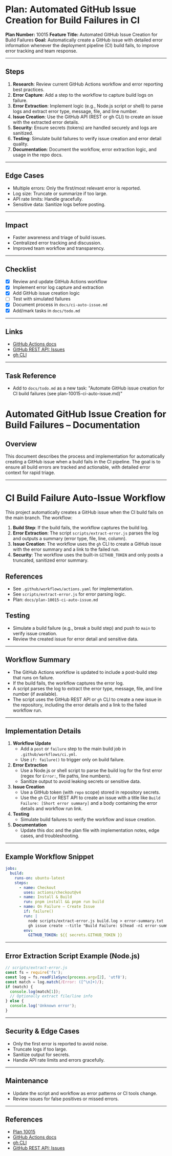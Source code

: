 # Plan: Automated GitHub Issue Creation for Build Failures in CI

**Plan Number:** 10015
**Feature Title:** Automated GitHub Issue Creation for Build Failures
**Goal:**
Automatically create a GitHub issue with detailed error information whenever the deployment pipeline (CI) build fails, to improve error tracking and team response.

---

## Steps

1. **Research**: Review current GitHub Actions workflow and error reporting best practices.
2. **Error Capture**: Add a step to the workflow to capture build logs on failure.
3. **Error Extraction**: Implement logic (e.g., Node.js script or shell) to parse logs and extract error type, message, file, and line number.
4. **Issue Creation**: Use the GitHub API (REST or gh CLI) to create an issue with the extracted error details.
5. **Security**: Ensure secrets (tokens) are handled securely and logs are sanitized.
6. **Testing**: Simulate build failures to verify issue creation and error detail quality.
7. **Documentation**: Document the workflow, error extraction logic, and usage in the repo docs.

---

## Edge Cases

- Multiple errors: Only the first/most relevant error is reported.
- Log size: Truncate or summarize if too large.
- API rate limits: Handle gracefully.
- Sensitive data: Sanitize logs before posting.

---

## Impact

- Faster awareness and triage of build issues.
- Centralized error tracking and discussion.
- Improved team workflow and transparency.

---

## Checklist

- [x] Review and update GitHub Actions workflow
- [x] Implement error log capture and extraction
- [x] Add GitHub issue creation logic
- [ ] Test with simulated failures
- [x] Document process in `docs/ci-auto-issue.md`
- [x] Add/mark tasks in `docs/todo.md`

---

## Links

- [GitHub Actions docs](https://docs.github.com/en/actions)
- [GitHub REST API: Issues](https://docs.github.com/en/rest/issues/issues)
- [gh CLI](https://cli.github.com/manual/gh_issue_create)

---

## Task Reference

- Add to `docs/todo.md` as a new task: "Automate GitHub issue creation for CI build failures (see plan-10015-ci-auto-issue.md)"

# Automated GitHub Issue Creation for Build Failures – Documentation

## Overview

This document describes the process and implementation for automatically creating a GitHub issue when a build fails in the CI pipeline. The goal is to ensure all build errors are tracked and actionable, with detailed error context for rapid triage.

---

# CI Build Failure Auto-Issue Workflow

This project automatically creates a GitHub issue when the CI build fails on the main branch. The workflow:

1. **Build Step**: If the build fails, the workflow captures the build log.
2. **Error Extraction**: The script `scripts/extract-error.js` parses the log and outputs a summary (error type, file, line, column).
3. **Issue Creation**: The workflow uses the `gh` CLI to create a GitHub issue with the error summary and a link to the failed run.
4. **Security**: The workflow uses the built-in `GITHUB_TOKEN` and only posts a truncated, sanitized error summary.

## References

- See `.github/workflows/actions.yaml` for implementation.
- See `scripts/extract-error.js` for error parsing logic.
- Plan: `docs/plan-10015-ci-auto-issue.md`

## Testing

- Simulate a build failure (e.g., break a build step) and push to `main` to verify issue creation.
- Review the created issue for error detail and sensitive data.

---

## Workflow Summary

- The GitHub Actions workflow is updated to include a post-build step that runs on failure.
- If the build fails, the workflow captures the error log.
- A script parses the log to extract the error type, message, file, and line number (if available).
- The script uses the GitHub REST API or `gh` CLI to create a new issue in the repository, including the error details and a link to the failed workflow run.

---

## Implementation Details

1. **Workflow Update**
   - Add a `post` or `failure` step to the main build job in `.github/workflows/ci.yml`.
   - Use `if: failure()` to trigger only on build failure.
2. **Error Extraction**
   - Use a Node.js or shell script to parse the build log for the first error (regex for `Error:`, file paths, line numbers).
   - Sanitize output to avoid leaking secrets or sensitive data.
3. **Issue Creation**
   - Use a GitHub token (with `repo` scope) stored in repository secrets.
   - Use the `gh` CLI or REST API to create an issue with a title like `Build Failure: [Short error summary]` and a body containing the error details and workflow run link.
4. **Testing**
   - Simulate build failures to verify the workflow and issue creation.
5. **Documentation**
   - Update this doc and the plan file with implementation notes, edge cases, and troubleshooting.

---

## Example Workflow Snippet

```yaml
jobs:
  build:
    runs-on: ubuntu-latest
    steps:
      - name: Checkout
        uses: actions/checkout@v4
      - name: Install & Build
        run: pnpm install && pnpm run build
      - name: On Failure – Create Issue
        if: failure()
        run: |
          node scripts/extract-error.js build.log > error-summary.txt
          gh issue create --title "Build Failure: $(head -n1 error-summary.txt)" --body "$(cat error-summary.txt)\nSee run: ${{ github.server_url }}/${{ github.repository }}/actions/runs/${{ github.run_id }}" --label build-failure,automated
        env:
          GITHUB_TOKEN: ${{ secrets.GITHUB_TOKEN }}
```

---

## Error Extraction Script Example (Node.js)

```js
// scripts/extract-error.js
const fs = require('fs');
const log = fs.readFileSync(process.argv[2], 'utf8');
const match = log.match(/Error: ([^\n]+)/);
if (match) {
  console.log(match[1]);
  // Optionally extract file/line info
} else {
  console.log('Unknown error');
}
```

---

## Security & Edge Cases

- Only the first error is reported to avoid noise.
- Truncate logs if too large.
- Sanitize output for secrets.
- Handle API rate limits and errors gracefully.

---

## Maintenance

- Update the script and workflow as error patterns or CI tools change.
- Review issues for false positives or missed errors.

---

## References

- [Plan 10015](./plan-10015-ci-auto-issue.md)
- [GitHub Actions docs](https://docs.github.com/en/actions)
- [gh CLI](https://cli.github.com/manual/gh_issue_create)
- [GitHub REST API: Issues](https://docs.github.com/en/rest/issues/issues)
